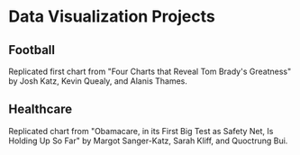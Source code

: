 # Data Visualization Projects

## Football

Replicated first chart from "Four Charts that Reveal Tom Brady's Greatness" by Josh Katz, Kevin Quealy, and Alanis Thames.

## Healthcare

Replicated chart from "Obamacare, in its First Big Test as Safety Net, Is Holding Up So Far" by Margot Sanger-Katz, Sarah Kliff, and Quoctrung Bui.